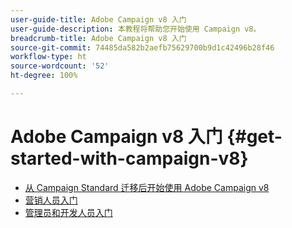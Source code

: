 ```yaml
---
user-guide-title: Adobe Campaign v8 入门
user-guide-description: 本教程将帮助您开始使用 Campaign v8。
breadcrumb-title: Adobe Campaign v8 入门
source-git-commit: 74485da582b2aefb75629700b9d1c42496b28f46
workflow-type: ht
source-wordcount: '52'
ht-degree: 100%

---
```



# Adobe Campaign v8 入门 {#get-started-with-campaign-v8}

+ [从 Campaign Standard 迁移后开始使用 Adobe Campaign v8](/help/tutorial-get-started-with-acv8-migrating-from-acs/overview.md)
+ [营销人员入门](/help/tutorial-get-started-with-acv8-migrating-from-acs/get-started-for-marketers.md)
+ [管理员和开发人员入门](/help/tutorial-get-started-with-acv8-migrating-from-acs/get-started-for-administrators-developers.md)
